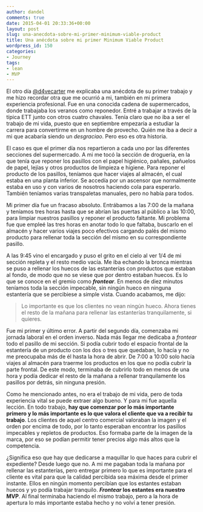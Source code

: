 ```yaml
---
author: dandel
comments: true
date: 2015-04-01 20:33:36+00:00
layout: post
slug: una-anecdota-sobre-mi-primer-minimum-viable-product
title: Una anécdota sobre mi primer Minimum Viable Product
wordpress_id: 150
categories:
- Journey
tags:
- lean
- MVP
---
```


El otro día [@d4vecarter](https://twitter.com/d4vecarter) me explicaba una anécdota de su primer trabajo y me hizo recordar otra que me ocurrió a mi, también en mi primera experiencia profesional. Fue en una conocida cadena de supermercados, donde trabajaba los veranos como reponedor. Entré a trabajar a través de la típica ETT junto con otros cuatro chavales. Tenía claro que no iba a ser el trabajo de mi vida, puesto que en septiembre empezaría a estudiar la carrera para convertirme en un hombre de provecho. Quién me iba a decir a mi que acabaría siendo un _desgraciao_. Pero eso es otra historia.

El caso es que el primer día nos repartieron a cada uno por las diferentes secciones del supermercado. A mi me tocó la sección de droguería, en la que tenía que reponer los pasillos con el papel higiénico, pañales, pañuelos de papel, lejías y otros productos de limpieza e higiene. Para reponer el producto de los pasillos, teníamos que hacer viajes al almacén, el cual estaba en una planta inferior. Se accedía por un ascensor que normalmente estaba en uso y con varios de nosotros haciendo cola para esperarlo. También teníamos varias transpaletas manuales, pero no había para todos.

<!-- more -->

Mi primer día fue un fracaso absoluto. Entrábamos a las 7:00 de la mañana y teníamos tres horas hasta que se abrían las puertas al público a las 10:00, para limpiar nuestros pasillos y reponer el producto faltante. Mi problema fue que empleé las tres horas en anotar todo lo que faltaba, buscarlo en el almacén y hacer varios viajes poco efectivos cargando palés del mismo producto para rellenar toda la sección del mismo en su correspondiente pasillo.

A las 9:45 vino el encargado y puso el grito en el cielo al ver 1/4 de mi sección repleta y el resto medio vacía. Me iba echando la bronca mientras se puso a rellenar los huecos de las estanterías con productos que estaban al fondo, de modo que no se viese que por dentro estaban huecos. Es lo que se conoce en el gremio como _**frontear**_. En menos de diez minutos teníamos toda la sección impecable, sin ningún hueco en ninguna estantería que se percibiese a simple vista. Cuando acabamos, me dijo:


<blockquote>Lo importante es que los clientes no vean ningún hueco. Ahora tienes el resto de la mañana para rellenar las estanterías tranquilamente, si quieres.</blockquote>


Fue mi primer y último error. A partir del segundo día, comenzaba mi jornada laboral en el orden inverso. Nada más llegar me dedicaba a _frontear_ todo el pasillo de mi sección. Si podía cubrir todo el espacio frontal de la estantería de un producto con los dos o tres que quedaban, lo hacía y no me preocupaba más de él hasta la hora de abrir. De 7:00 a 10:00 solo hacía viajes al almacén para traerme los productos en los que no podía cubrir la parte frontal. De este modo, terminaba de cubrirlo todo en menos de una hora y podía dedicar el resto de la mañana a rellenar tranquilamente los pasillos por detrás, sin ninguna presión.

Como he mencionado antes, no era el trabajo de mi vida, pero de toda experiencia vital se puede extraer algo bueno. Y para mi fue aquella lección. En todo trabajo, **hay que comenzar por lo más importante primero y lo más importante es lo que valora el cliente que va a recibir tu trabajo**. Los clientes de aquel centro comercial valoraban la imagen y el orden por encima de todo, por lo tanto esperaban encontrar los pasillos impecables y repletos de productos. Eso formaba parte de la imagen de la marca, por eso se podían permitir tener precios algo más altos que la competencia.

¿Significa eso que hay que dedicarse a maquillar lo que haces para cubrir el expediente? Desde luego que no. A mi me pagaban toda la mañana por rellenar las estanterías, pero entregar primero lo que es importante para el cliente es vital para que la calidad percibida sea máxima desde el primer instante. Ellos en ningún momento percibían que los estantes estaban huecos y yo podía trabajar tranquilo. **_Frontear_ los estantes era nuestro MVP**. Al final terminaba haciendo el mismo trabajo, pero a la hora de apertura lo más importante estaba hecho y no volví a tener presión.
